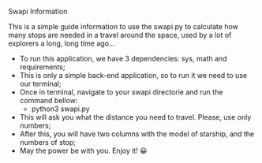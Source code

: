 Swapi Information

This is a simple guide information to use the swapi.py to calculate how many stops are needed in a travel around the space, used by a lot of explorers a long, long time ago…

- To run this application, we have 3 dependencies: sys, math and requirements;
- This is only a simple back-end application, so to run it we need to use our terminal;
- Once in terminal, navigate to your swapi directorie and run the command bellow:
   - python3 swapi.py
- This will ask you what the distance you need to travel. Please, use only numbers;
- After this, you will have two columns with the model of starship, and the numbers of stop;
- May the power be with you. Enjoy it! 😀
